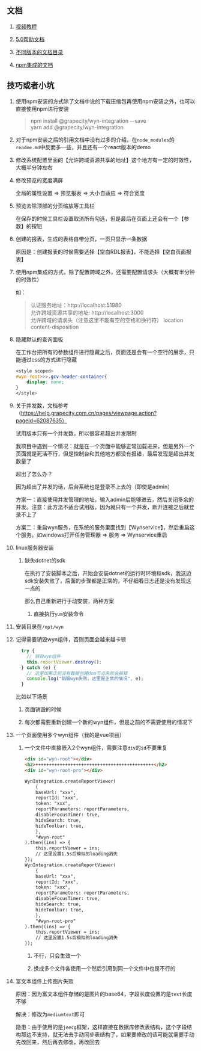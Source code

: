 <!--
 * @Date: 2022-04-19 17:18:27
 * @LastEditors: Lq
 * @LastEditTime: 2022-06-23 18:41:16
 * @FilePath: \learnningNotes\wyn\index.md
-->
## 文档

1. [视频教程](https://help.grapecity.com.cn/pages/viewpage.action?pageId=67970905)

2. [5.0帮助文档](https://help.grapecity.com.cn/pages/viewpage.action?pageId=62062846)

3. [不同版本的文档目录](https://help.grapecity.com.cn/spacedirectory/view.action)

4. [npm集成的文档](https://wyn.grapecity.com/docs/dev-docs/Report-Viewer-API)



## 技巧或者小坑

1. 使用npm安装的方式除了文档中说的下载压缩包再使用npm安装之外，也可以直接使用npm进行安装

    > npm install @grapecity/wyn-integration --save   
    > yarn add @grapecity/wyn-integration

2. 对于npm安装之后的引用文档中没有过多的介绍，在`node_modules`的`readme.md`中反而多一些，并且还有一个react版本的demo

3. 修改系统配置里面的【允许跨域资源共享的地址】这个地方有一定的时效性，大概半分钟左右

4. 修改预览的宽度满屏

    全局的属性设置 => 预览报表 => 大小自适应 => 符合宽度

5. 预览去除顶部的分页缩放等工具栏

    在保存的时候工具栏设置取消所有勾选，但是最后在页面上还会有一个【参数】的按钮

6. 创建的报表，生成的表格自带分页，一页只显示一条数据

    原因是：创建报表的时候需要选择【空白RDL报表】，不能选择【空白页面报表】

7. 使用npm集成的方式，除了配置跨域之外，还需要配置请求头（大概有半分钟的时效性）

    如：

    > 认证服务地址：http://localhost:51980  
    > 允许跨域资源共享的地址: http://localhost:3000  
    > 允许跨域的请求头（注意这里不能有空的空格和换行符）
    > location
    > content-disposition

8. 隐藏默认的查询面板

    在工作台把所有的参数组件进行隐藏之后，页面还是会有一个空行的展示，只能通过css的方式进行隐藏

    ```css
    <style scoped>
    #wyn-root>>>.gcv-header-container{
        display: none;
    }
    </style>
    ```

9. 关于并发数，文档参考（https://help.grapecity.com.cn/pages/viewpage.action?pageId=62087635）

    试用版本只有一个并发数，所以很容易超出并发限制

    我项目中遇到一个情况：就是在一个页面中能够正常加载进来，但是另外一个页面就是死活不行，但是控制台和其他地方都没有报错，最后发现是超出并发数量了

    超出了怎么办？

    因为超出了并发的话，后台系统也是登录不上去的（即使是admin）

    方案一：直接使用并发管理的地址，输入admin后能够进去，然后关闭多余的并发。注意：此方法不适合试用版，因为就只有一个并发，断开连接之后就登录不上了

    方案二：重启wyn服务，在系统的服务里面找到【Wynservice】，然后重启这个服务。如windows打开任务管理器 => 服务 => Wynservice重启

10. linux服务器安装

    1. 缺失dotnet的sdk

        在执行了安装脚本之后，开始会安装dotnet的运行时环境和sdk，我这边sdk安装失败了，后面的步骤都是正常的，不仔细看日志还是没有发现这一点的

        那么自己重新进行手动安装，两种方案

        1. 直接执行`yum`安装命令



11. 安装目录在`/opt/wyn`

12. 记得需要销毁wyn组件，否则页面会越来越卡顿

    ```js
      try {
        // 销毁wyn组件
        this.reportViewer.destroy();
      } catch (e) {
        // 这里如果之前没有数据创建dom节点失败会报错
        console.log("销毁wyn失败，这里是正常的情况", e);
      }
    ```

    比如以下场景

    1. 页面销毁的时候

    2. 每次都需要重新创建一个新的wyn组件，但是之前的不需要使用的情况下

13. 一个页面使用多个wyn组件（我的是vue项目）

    1. 一个文件中直接嵌入2个wyn组件，需要注意`div`的`id`不要重复

        ```html
        <div id="wyn-root"></div>
        <h2>++++++++++++++++++++++++++++++++++++++++++++</h2>
        <div id="wyn-root-pro"></div>

        WynIntegration.createReportViewer(
            {
            baseUrl: "xxx",
            reportId: "xxx",
            token: "xxx",
            reportParameters: reportParameters,
            disableFocusTimer: true,
            hideSearch: true,
            hideToolbar: true,
            },
            "#wyn-root"
        ).then((ins) => {
            this.reportViewer = ins;
            // 这里设置1.5s后模拟的loading消失
        });
        WynIntegration.createReportViewer(
            {
            baseUrl: "xxx",
            reportId: "xxx",
            token: "xxx",
            reportParameters: reportParameters,
            disableFocusTimer: true,
            hideSearch: true,
            hideToolbar: true,
            },
            "#wyn-root-pro"
        ).then((ins) => {
            this.reportViewer = ins;
            // 这里设置1.5s后模拟的loading消失
        });
        ```

        1. 不行，只会生效一个

        2. 换成多个文件各使用一个然后引用到同一个文件中也是不行的

14. 富文本组件上传图片失败

    原因：因为富文本组件存储的是图片的base64，字段长度设置的是`text`长度不够

    解决：修改为`mediumtext`即可

    隐患：由于使用的是`jeecg`框架，这样直接在数据库修改表结构，这个字段结构那边不支持，就无法去手动同步表结构了，如果要修改的话可能就需要手动先改回来，然后再去修改，再改回去